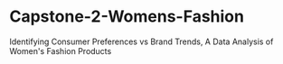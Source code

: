 # Capstone-2-Womens-Fashion
 Identifying Consumer Preferences vs Brand Trends, A Data Analysis of Women's Fashion Products
